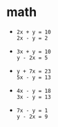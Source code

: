 # math

-
   `2x + y = 10`\
   `2x - y = 2`
-
   `3x + y = 10`\
   `y - 2x = 5`
-
  `y + 7x = 23`\
  `5x - y = 13`

-
  `4x - y = 18`\
  `3x - y = 13`

-
  `7x - y = 1`\
  `y - 2x = 9`

